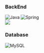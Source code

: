 ### BackEnd
![Java](https://img.shields.io/badge/java-%23ED8B00.svg?style=for-the-badge&logo=openjdk&logoColor=white) 
![Spring](https://img.shields.io/badge/spring-%236DB33F.svg?style=for-the-badge&logo=spring&logoColor=white)
<br>
<a href="https://hhpluscertificateofcompletion.oopy.io/">
  <img src="https://static.spartacodingclub.kr/hanghae99/plus/completion/badge_purple.svg" />
</a>

### Database
![MySQL](https://img.shields.io/badge/mysql-4479A1.svg?style=for-the-badge&logo=mysql&logoColor=white)


<!-- https://github.com/Ileriayo/markdown-badges?tab=readme-ov-file#-cd -->
